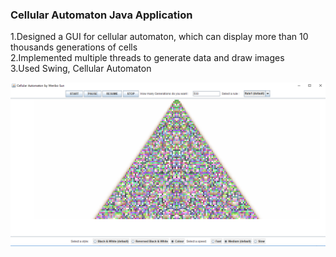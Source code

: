 ### Cellular Automaton Java Application									   			
1.Designed a GUI for cellular automaton, which can display more than 10 thousands generations of cells  
2.Implemented multiple threads to generate data and draw images  
3.Used Swing, Cellular Automaton
  
  
![demo](https://github.com/gobackhuoxing/Cellular-Automaton-CSYE6200/blob/master/picture/DEMO.PNG)
